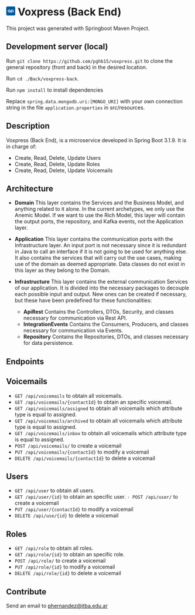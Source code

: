# <img src="../../Docs/Img/logo.ico" alt="logo" width="25"/> Voxpress (Back End)

This project was generated with Springboot Maven Project.

## Development server (local)


Run `git clone https://github.com/pghb15/voxpress.git` to clone the general repository (front and back) in the desired location.


Run `cd ./Back/voxpress-back`.


Run `npm install` to install dependencies

Replace `spring.data.mongodb.uri:[MONGO_URI]` with your own connection string in the file `application.properties` in src/resources.

## Description

Voxpress (Back End), is a microservice developed in Spring Boot 3.1.9. It is in charge of:

- Create, Read, Delete, Update Users
- Create, Read, Delete, Update Roles
- Create, Read, Delete, Update Voicemails

## Architecture

- **Domain**
This layer contains the Services and the Business Model, and anything related to it alone.
In the current archetypes, we only use the Anemic Model. If we want to use the Rich Model, this layer will contain the output ports, the repository, and Kafka events, not the Application layer.

- **Application**
This layer contains the communication ports with the Infrastructure layer. An input port is not necessary since it is redundant in Java to call an interface if it is not going to be used for anything else.
It also contains the services that will carry out the use cases, making use of the domain as deemed appropriate.
Data classes do not exist in this layer as they belong to the Domain.

- **Infrastructure**
This layer contains the external communication Services of our application. It is divided into the necessary packages to decouple each possible input and output. New ones can be created if necessary, but these have been predefined for these functionalities:

	- **ApiRest**
	Contains the Controllers, DTOs, Security, and classes necessary for communication via Rest API.
	- **IntegrationEvents**
	Contains the Consumers, Producers, and classes necessary for communication via Events.
	- **Repository**
	Contains the Repositories, DTOs, and classes necessary for data persistence.
      
## Endpoints

## Voicemails
- `GET /api/voicemails` to obtain all voicemails.
- `GET /api/voicemails/{contactId}` to obtain an specific voicemail.
- `GET /api/voicemails/assigned` to obtain all voicemails which attribute type is equal to assigned.
- `GET /api/voicemails/archived` to obtain all voicemails which attribute type is equal to assigned.
- `GET /api/voicemails/inbox` to obtain all voicemails which attribute type is equal to assigned.
- `POST /api/voicemails/` to create a voicemail
- `PUT /api/voicemails/{contactId}` to modify a voicemail
- `DELETE /api/voicemails/{contactId}` to delete a voicemail


## Users

- `GET /api/user` to obtain all users.
- `GET /api/user/{id}` to obtain an specific user.
`- POST /api/user/` to create a voicemail
- `PUT /api/user/{contactId}` to modify a voicemail
- `DELETE /api/use/{id}` to delete a voicemail

## Roles

- `GET /api/role` to obtain all roles.
- `GET /api/role/{id}` to obtain an specific role.
- `POST /api/role/` to create a voicemail
- `PUT /api/role/{id}` to modify a voicemail
- `DELETE /api/role/{id}` to delete a voicemail

## Contribute

Send an email to phernandez@itba.edu.ar

